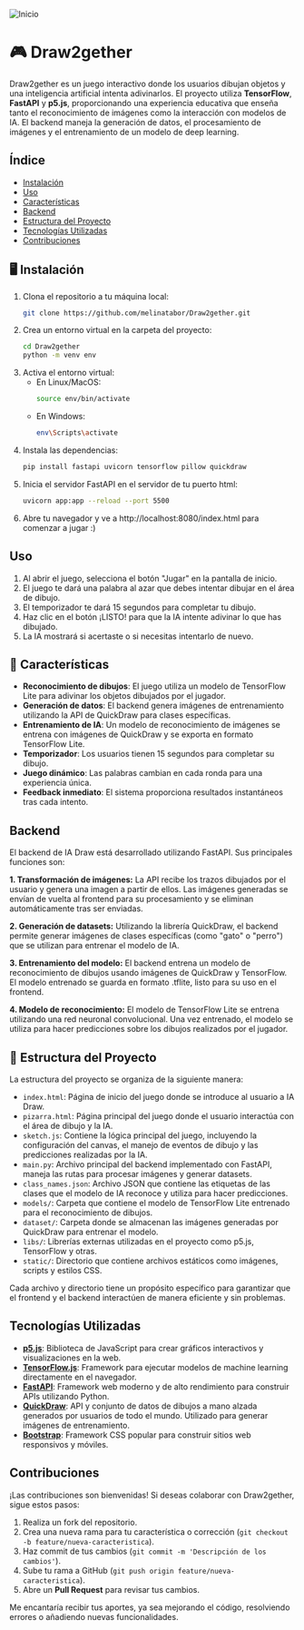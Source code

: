 ![Inicio](https://github.com/user-attachments/assets/145257e5-354d-4a3d-a73a-a061d9ffdcfc)

# 🎮  Draw2gether
Draw2gether es un juego interactivo donde los usuarios dibujan objetos y una inteligencia artificial intenta adivinarlos. El proyecto utiliza **TensorFlow**, **FastAPI** y **p5.js**, proporcionando una experiencia educativa que enseña tanto el reconocimiento de imágenes como la interacción con modelos de IA. El backend maneja la generación de datos, el procesamiento de imágenes y el entrenamiento de un modelo de deep learning.

## Índice
- [Instalación](#instalación)
- [Uso](#uso)
- [Características](#características)
- [Backend](#backend)
- [Estructura del Proyecto](#estructura-del-proyecto)
- [Tecnologías Utilizadas](#tecnologías-utilizadas)
- [Contribuciones](#contribuciones)

## 🖥️ Instalación

1. Clona el repositorio a tu máquina local:
   ```zsh
   git clone https://github.com/melinatabor/Draw2gether.git
   ```
2. Crea un entorno virtual en la carpeta del proyecto:
    ```zsh
    cd Draw2gether
    python -m venv env
    ```
3. Activa el entorno virtual:
    - En Linux/MacOS:
        ```zsh
        source env/bin/activate
        ```
    - En Windows:
        ```zsh
        env\Scripts\activate
        ```
4. Instala las dependencias:
    ```zsh
    pip install fastapi uvicorn tensorflow pillow quickdraw
    ```
5. Inicia el servidor FastAPI en el servidor de tu puerto html:
    ```zsh
    uvicorn app:app --reload --port 5500
    ```
6. Abre tu navegador y ve a http://localhost:8080/index.html para comenzar a jugar :)

## Uso
1. Al abrir el juego, selecciona el botón "Jugar" en la pantalla de inicio.
2. El juego te dará una palabra al azar que debes intentar dibujar en el área de dibujo.
3. El temporizador te dará 15 segundos para completar tu dibujo.
4. Haz clic en el botón ¡LISTO! para que la IA intente adivinar lo que has dibujado.
5. La IA mostrará si acertaste o si necesitas intentarlo de nuevo.

## 🚀 Características
- __Reconocimiento de dibujos__: El juego utiliza un modelo de TensorFlow Lite para adivinar los objetos dibujados por el jugador.
- __Generación de datos__: El backend genera imágenes de entrenamiento utilizando la API de QuickDraw para clases específicas.
- __Entrenamiento de IA__: Un modelo de reconocimiento de imágenes se entrena con imágenes de QuickDraw y se exporta en formato TensorFlow Lite.
- __Temporizador__: Los usuarios tienen 15 segundos para completar su dibujo.
- __Juego dinámico__: Las palabras cambian en cada ronda para una experiencia única.
- __Feedback inmediato__: El sistema proporciona resultados instantáneos tras cada intento.

## Backend
El backend de IA Draw está desarrollado utilizando FastAPI. Sus principales funciones son:

__1. Transformación de imágenes:__
    La API recibe los trazos dibujados por el usuario y genera una imagen a partir de ellos.
    Las imágenes generadas se envían de vuelta al frontend para su procesamiento y se eliminan automáticamente tras ser enviadas.

__2. Generación de datasets:__
    Utilizando la librería QuickDraw, el backend permite generar imágenes de clases específicas (como "gato" o "perro") que se utilizan para entrenar el modelo de IA.

__3. Entrenamiento del modelo:__
    El backend entrena un modelo de reconocimiento de dibujos usando imágenes de QuickDraw y TensorFlow. El modelo entrenado se guarda en formato .tflite, listo para su uso en el frontend.

__4. Modelo de reconocimiento:__
    El modelo de TensorFlow Lite se entrena utilizando una red neuronal convolucional. Una vez entrenado, el modelo se utiliza para hacer predicciones sobre los dibujos realizados por el jugador.

## 📂 Estructura del Proyecto

La estructura del proyecto se organiza de la siguiente manera:

- `index.html`: Página de inicio del juego donde se introduce al usuario a IA Draw.
- `pizarra.html`: Página principal del juego donde el usuario interactúa con el área de dibujo y la IA.
- `sketch.js`: Contiene la lógica principal del juego, incluyendo la configuración del canvas, el manejo de eventos de dibujo y las predicciones realizadas por la IA.
- `main.py`: Archivo principal del backend implementado con FastAPI, maneja las rutas para procesar imágenes y generar datasets.
- `class_names.json`: Archivo JSON que contiene las etiquetas de las clases que el modelo de IA reconoce y utiliza para hacer predicciones.
- `models/`: Carpeta que contiene el modelo de TensorFlow Lite entrenado para el reconocimiento de dibujos.
- `dataset/`: Carpeta donde se almacenan las imágenes generadas por QuickDraw para entrenar el modelo.
- `libs/`: Librerías externas utilizadas en el proyecto como p5.js, TensorFlow y otras.
- `static/`: Directorio que contiene archivos estáticos como imágenes, scripts y estilos CSS.

Cada archivo y directorio tiene un propósito específico para garantizar que el frontend y el backend interactúen de manera eficiente y sin problemas.

## Tecnologías Utilizadas

- **[p5.js](https://p5js.org/)**: Biblioteca de JavaScript para crear gráficos interactivos y visualizaciones en la web.
- **[TensorFlow.js](https://www.tensorflow.org/js)**: Framework para ejecutar modelos de machine learning directamente en el navegador.
- **[FastAPI](https://fastapi.tiangolo.com/)**: Framework web moderno y de alto rendimiento para construir APIs utilizando Python.
- **[QuickDraw](https://quickdraw.withgoogle.com/data)**: API y conjunto de datos de dibujos a mano alzada generados por usuarios de todo el mundo. Utilizado para generar imágenes de entrenamiento.
- **[Bootstrap](https://getbootstrap.com/)**: Framework CSS popular para construir sitios web responsivos y móviles.

## Contribuciones

¡Las contribuciones son bienvenidas! Si deseas colaborar con Draw2gether, sigue estos pasos:

1. Realiza un fork del repositorio.
2. Crea una nueva rama para tu característica o corrección (`git checkout -b feature/nueva-caracteristica`).
3. Haz commit de tus cambios (`git commit -m 'Descripción de los cambios'`).
4. Sube tu rama a GitHub (`git push origin feature/nueva-caracteristica`).
5. Abre un **Pull Request** para revisar tus cambios.

Me encantaría recibir tus aportes, ya sea mejorando el código, resolviendo errores o añadiendo nuevas funcionalidades.
